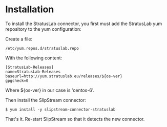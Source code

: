 Installation
=======

To install the StratusLab connector, you first must add the StratusLab yum repository
to the yum configuration:

Create a file:
```
/etc/yum.repos.d/stratuslab.repo
```

With the following content:

```
[StratusLab-Releases]
name=StratusLab-Releases
baseurl=http://yum.stratuslab.eu/releases/${os-ver}
gpgcheck=0
```

Where ${os-ver} in our case is 'centos-6'.

Then install the SlipStream connector:
```
$ yum install -y slipstream-connector-stratuslab
```

That's it. Re-start SlipStream so that it detects the new connector.
